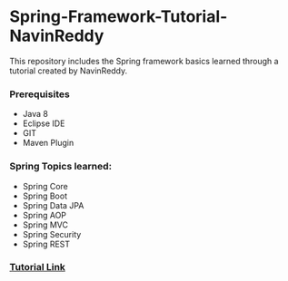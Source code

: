 # Spring-Framework-Tutorial-NavinReddy
This repository includes the Spring framework basics learned through a tutorial created by NavinReddy.

### Prerequisites
- Java 8
- Eclipse IDE
- GIT
- Maven Plugin

### Spring Topics learned:
- Spring Core
- Spring Boot
- Spring Data JPA
- Spring AOP
- Spring MVC
- Spring Security
- Spring REST

### [Tutorial Link](https://www.udemy.com/course/spring-5-with-spring-boot-2/)
